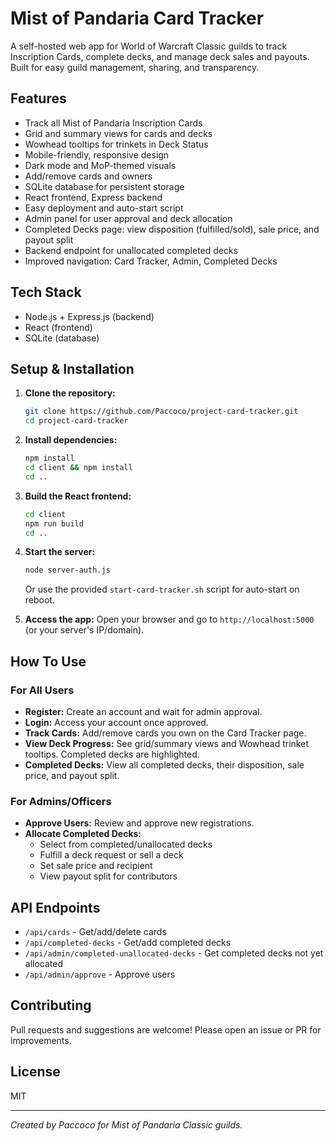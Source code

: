 # Mist of Pandaria Card Tracker

A self-hosted web app for World of Warcraft Classic guilds to track Inscription Cards, complete decks, and manage deck sales and payouts. Built for easy guild management, sharing, and transparency.

## Features
- Track all Mist of Pandaria Inscription Cards
- Grid and summary views for cards and decks
- Wowhead tooltips for trinkets in Deck Status
- Mobile-friendly, responsive design
- Dark mode and MoP-themed visuals
- Add/remove cards and owners
- SQLite database for persistent storage
- React frontend, Express backend
- Easy deployment and auto-start script
- Admin panel for user approval and deck allocation
- Completed Decks page: view disposition (fulfilled/sold), sale price, and payout split
- Backend endpoint for unallocated completed decks
- Improved navigation: Card Tracker, Admin, Completed Decks

## Tech Stack
- Node.js + Express.js (backend)
- React (frontend)
- SQLite (database)

## Setup & Installation
1. **Clone the repository:**
   ```bash
   git clone https://github.com/Paccoco/project-card-tracker.git
   cd project-card-tracker
   ```
2. **Install dependencies:**
   ```bash
   npm install
   cd client && npm install
   cd ..
   ```
3. **Build the React frontend:**
   ```bash
   cd client
   npm run build
   cd ..
   ```
4. **Start the server:**
   ```bash
   node server-auth.js
   ```
   Or use the provided `start-card-tracker.sh` script for auto-start on reboot.

5. **Access the app:**
   Open your browser and go to `http://localhost:5000` (or your server's IP/domain).

## How To Use
### For All Users
- **Register:** Create an account and wait for admin approval.
- **Login:** Access your account once approved.
- **Track Cards:** Add/remove cards you own on the Card Tracker page.
- **View Deck Progress:** See grid/summary views and Wowhead trinket tooltips. Completed decks are highlighted.
- **Completed Decks:** View all completed decks, their disposition, sale price, and payout split.

### For Admins/Officers
- **Approve Users:** Review and approve new registrations.
- **Allocate Completed Decks:**
  - Select from completed/unallocated decks
  - Fulfill a deck request or sell a deck
  - Set sale price and recipient
  - View payout split for contributors

## API Endpoints
- `/api/cards` - Get/add/delete cards
- `/api/completed-decks` - Get/add completed decks
- `/api/admin/completed-unallocated-decks` - Get completed decks not yet allocated
- `/api/admin/approve` - Approve users

## Contributing
Pull requests and suggestions are welcome! Please open an issue or PR for improvements.

## License
MIT

---
*Created by Paccoco for Mist of Pandaria Classic guilds.*
